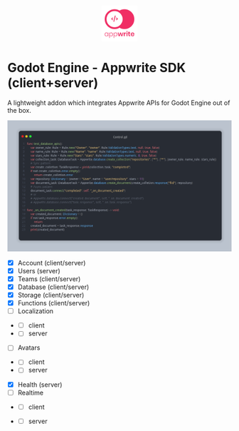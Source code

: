 <p align="center"><img src="addons/appwrite-sdk/icon.svg" width="80px"/></p>

# Godot Engine - Appwrite SDK (client+server)
A lightweight addon which integrates Appwrite APIs for Godot Engine out of the box.  

![database_apis_2](imgs/database_apis_2.png)

- [X] Account (client/server)
- [X] Users (server)
- [X] Teams (client/server)
- [X] Database (client/server)
- [X] Storage  (client/server)
- [X] Functions (client/server)
- [ ] Localization 
- - [ ] client
- - [ ] server
- [ ] Avatars 
- - [ ] client
- - [ ] server
- [X] Health (server)
- [ ] Realtime 
- - [ ] client
- - [ ] server

